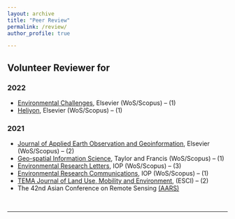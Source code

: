 ```yaml
---
layout: archive
title: "Peer Review"
permalink: /review/
author_profile: true

---
```


## Volunteer Reviewer for 

### 2022 
 
* <a href="https://www.journals.elsevier.com/environmental-challenges">Environmental Challenges</a>, Elsevier (WoS/Scopus) – (1) 
* <a href="https://www.cell.com/heliyon/home">Heliyon</a>, Elsevier (WoS/Scopus) – (1) 
 

### 2021 

* <a href="https://www.journals.elsevier.com/international-journal-of-applied-earth-observation-and-geoinformation">Journal of Applied Earth Observation and Geoinformation</a>, Elsevier (WoS/Scopus) – (2) 
* <a href="https://www.tandfonline.com/toc/tgsi20/current">Geo-spatial Information Science</a>, Taylor and Francis (WoS/Scopus) – (1) 
* <a href="https://iopscience.iop.org/journal/1748-9326">Environmental Research Letters</a>, IOP (WoS/Scopus) – (3) 
* <a href="https://iopscience.iop.org/journal/2515-7620">Environmental Research Communications</a>, IOP (WoS/Scopus) – (1) 
* <a href="http://www.serena.unina.it/index.php/tema/">TEMA Journal of Land Use, Mobility and Environment</a>, (ESCI) – (2) 
* The 42nd Asian Conference on Remote Sensing <a href="https://a-a-r-s.org/">(AARS)</a> 
 

<br/>
<hr>


